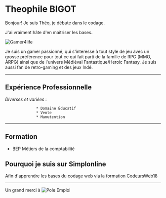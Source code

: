 # __Theophile BIGOT__

Bonjour! Je suis Théo, je débute dans le codage.

J'ai vraiment hâte d'en maitriser les bases.

![Gamer4life](https://rlv.zcache.com.au/gamer_for_life_round_sticker-raaac9ec128064e58a9fc7cdc04254b62_v9waf_8byvr_324.jpg)

Je suis un gamer passionné, qui s'interesse à tout style de jeu avec un grosse  préférence pour tout ce qui fait parti de la famille de RPG (MMO, ARPG) ainsi que de l'univers Médiéval Fantastique/Heroic Fantasy. Je suis aussi fan de retro-gaming et des jeux Indé.

----------

## __Expérience Professionnelle__

*Diverses et variées* :

                  * Domaine Éducatif
                  * Vente
                  * Manutention

----------

## __Formation__

* BEP Métiers de la comptabilité



## __Pourquoi je suis sur Simplonline__

Afin d'apprendre les bases du codage web via la formation [CodeursWeb18](https://www.codeursweb18.fr)

----------

Un grand merci à
![Pole Emploi](https://image.jimcdn.com/app/cms/image/transf/none/path/sb31bb40a0d3446a1/image/i734f4cf6199f2ce2/version/1482319177/image.jpg)

